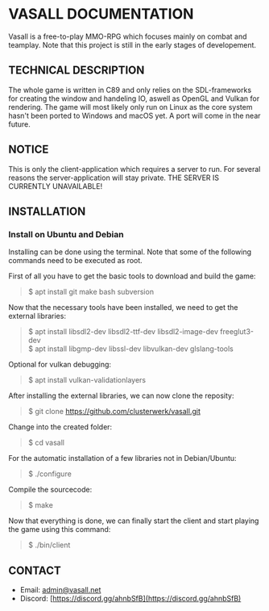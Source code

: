 # VASALL DOCUMENTATION

Vasall is a free-to-play MMO-RPG which focuses mainly on combat and 
teamplay. Note that this project is still in the early stages of
developement.

## TECHNICAL DESCRIPTION

The whole game is written in C89 and only relies on the SDL-frameworks for
creating the window and handeling IO, aswell as OpenGL and Vulkan for
rendering.  The game will most likely only run on Linux as the core system
hasn't been ported to Windows and macOS yet. A port will come in the near
future.
  
## NOTICE

This is only the client-application which requires a server to run. For several
reasons the server-application will stay private.
THE SERVER IS CURRENTLY UNAVAILABLE!

## INSTALLATION

### Install on Ubuntu and Debian

Installing can be done using the terminal. Note that some of the following
commands need to be executed as root.
  
First of all you have to get the basic tools to download and build the game:<br/>
> $ apt install git make bash subversion

Now that the necessary tools have been installed, we need to get the
external libraries:<br/>
> $ apt install libsdl2-dev libsdl2-ttf-dev libsdl2-image-dev freeglut3-dev  
> $ apt install libgmp-dev libssl-dev libvulkan-dev glslang-tools  

Optional for vulkan debugging:<br/>
> $ apt install vulkan-validationlayers

After installing the external libraries, we can now clone the reposity:<br/>
> $ git clone https://github.com/clusterwerk/vasall.git

Change into the created folder:<br/>
> $ cd vasall

For the automatic installation of a few libraries not in Debian/Ubuntu:<br/>
> $ ./configure

Compile the sourcecode:<br/>
> $ make

Now that everything is done, we can finally start the client and start
playing the game using this command:<br/>
> $ ./bin/client
 
## CONTACT
   
 - Email: admin@vasall.net
 - Discord: [https://discord.gg/ahnbSfB](https://discord.gg/ahnbSfB)
